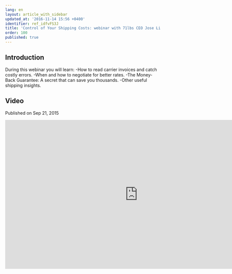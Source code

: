 ```yaml
---
lang: en
layout: article_with_sidebar
updated_at: '2016-11-14 15:56 +0400'
identifier: ref_idfvFS3J
title: 'Control of Your Shipping Costs: webinar with 71lbs CEO Jose Li'
order: 100
published: true
---
```

## Introduction
 
During this webinar you will learn:
-How to read carrier invoices and catch costly errors.
-When and how to negotiate for better rates.
-The Money-Back Guarantee: A secret that can save you thousands.
-Other useful shipping insights.

## Video
Published on Sep 21, 2015
<iframe class="youtube-player" type="text/html" style="width: 853px; height: 480px" src="https://www.youtube.com/embed/NceCejYSsgg" frameborder="0"></iframe>
